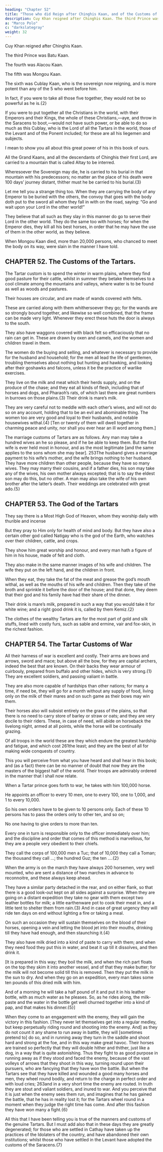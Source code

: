 ```yaml
---
heading: "Chapter 52"
title: "Those who did Reign after Chinghis Kaan, and of the Customs of the Tartars"
description: Cuy Khan reigned after Chinghis Kaan. The third Prince was Batu Kaan. The fourth was Alacou Kaan
a: "Marco Polo"
c: "darkslategray"
weight: 32
---
```



Cuy Khan reigned after Chinghis Kaan. 

The third Prince was Batu Kaan. 

The fourth was Alacou Kaan. 

The fifth was Mongou Kaan. 

The sixth was Cublay Kaan, who is the sovereign now reigning, and is more potent than any of the 5 who went before him.

In fact, if you were to take all those five together, they would not be so powerful as he is.{2} 

If you were to put together all the Christians in the world, with their Emperors and their Kings, the whole of these Christians,—aye, and throw in the Saracens to boot,—would not have such power, or be able to do so much as this Cublay, who is the Lord of all the Tartars in the world, those of the Levant and of the Ponent included; for these are all his liegemen and subjects. 

I mean to show you all about this great power of his in this book of ours.

All the Grand Kaans, and all the descendants of Chinghis their first Lord, are carried to a mountain that is called Altay to be interred. 

Wheresoever the Sovereign may die, he is carried to his burial in that mountain with his predecessors; no matter an the place of his death were 100 days’ journey distant, thither must he be carried to his burial.{3}

Let me tell you a strange thing too. When they are carrying the body of any Emperor to be buried with the others, the convoy that goes with the body doth put to the sword all whom they fall in with on the road, saying: “Go and wait upon your Lord in the other world!” 

They believe that all such as they slay in this manner do go to serve their Lord in the other world. They do the same too with horses; for when the Emperor dies, they kill all his best horses, in order that he may have the use of them in the other world, as they believe. 

When Mongou Kaan died, more than 20,000 persons, who chanced to meet the body on its way, were slain in the manner I have told.


## CHAPTER 52. The Customs of the Tartars.

The Tartar custom is to spend the winter in warm plains, where they find good pasture for their cattle, whilst in summer they betake themselves to a cool climate among the mountains and valleys, where water is to be found as well as woods and pastures.

Their houses are circular, and are made of wands covered with felts.

These are carried along with them whithersoever they go; for the wands are so strongly bound together, and likewise so well combined, that the frame can be made very light. Whenever they erect these huts the door is always to the south. 

They also have waggons covered with black felt so efficaciously that no rain can get in. These are drawn by oxen and camels, and the women and children travel in them.

The women do the buying and selling, and whatever is necessary to provide for the husband and household; for the men all lead the life of gentlemen, troubling themselves about nothing but hunting and hawking, and looking after their goshawks and falcons, unless it be the practice of warlike exercises.

They live on the milk and meat which their herds supply, and on the produce of the chase; and they eat all kinds of flesh, including that of horses and dogs, and Pharaoh’s rats, of which last there are great numbers in burrows on those plains.{3} Their drink is mare’s milk.

They are very careful not to meddle with each other’s wives, and will not do so on any account, holding that to be an evil and abominable thing. The women too are very good and loyal to their husbands, and notable housewives withal.{4} [Ten or twenty of them will dwell together in charming peace and unity, nor shall you ever hear an ill word among them.]

The marriage customs of Tartars are as follows. Any man may take a hundred wives an he so please, and if he be able to keep them. But the first wife is ever held most in honour, and as the most legitimate [and the same applies to the sons whom she may bear]. 253The husband gives a marriage payment to his wife’s mother, and the wife brings nothing to her husband. They have more children than other people, because they have so many wives. They may marry their cousins, and if a father dies, his son may take any of the wives, his own mother always excepted; that is to say the eldest son may do this, but no other. A man may also take the wife of his own brother after the latter’s death. Their weddings are celebrated with great ado.{5}


## CHAPTER 53. The God of the Tartars

They say there is a Most High God of Heaven, whom they worship daily with thurible and incense

But they pray to Him only for health of mind and body. But they have also a certain other god called Natigay who is the god of the Earth, who watches over their children, cattle, and crops. 

They show him great worship and honour, and every man hath a figure of him in his house, made of felt and cloth.

They also make in the same manner images of his wife and children. The wife they put on the left hand, and the children in front. 

When they eat, they take the fat of the meat and grease the god’s mouth withal, as well as the mouths of his wife and children. Then they take of the broth and sprinkle it before the door of the house; and that done, they deem that their god and his family have had their share of the dinner.

Their drink is mare’s milk, prepared in such a way that you would take it for white wine; and a right good drink it is, called by them Kemiz.{2}

The clothes of the wealthy Tartars are for the most part of gold and silk stuffs, lined with costly furs, such as sable and ermine, vair and fox-skin, in the richest fashion.


## CHAPTER 54. The Tartar Customs of War

All their harness of war is excellent and costly. Their arms are bows and arrows, sword and mace; but above all the bow, for they are capital archers, indeed the best that are known. On their backs they wear armour of cuirbouly, prepared from buffalo and other hides, which is very strong.{1} They are excellent soldiers, and passing valiant in battle. 

They are also more capable of hardships than other nations; for many a time, if need be, they will go for a month without any supply of food, living only on the milk of their mares and on such game as their bows may win them. 

Their horses also will subsist entirely on the grass of the plains, so that there is no need to carry store of barley or straw or oats; and they are very docile to their riders. These, in case of need, will abide on horseback the livelong night, armed at all points, while the horse will be continually grazing.

Of all troops in the world these are they which endure the greatest hardship and fatigue, and which cost 261the least; and they are the best of all for making wide conquests of country.

This you will perceive from what you have heard and shall hear in this book; and (as a fact) there can be no manner of doubt that now they are the masters of the biggest half of the world. Their troops are admirably ordered in the manner that I shall now relate.

When a Tartar prince goes forth to war, he takes with him 100,000 horse.

He appoints an officer to every 10 men, one to every 100, one to 1,000, and 1 to every 10,000.

So his own orders have to be given to 10 persons only. Each of these 10 persons has to pass the orders only to other ten, and so on; 

No one having to give orders to more than ten.

Every one in turn is responsible only to the officer immediately over him; and the discipline and order that comes of this method is marvellous, for they are a people very obedient to their chiefs.

They call the corps of 100,000 men a Tuc; that of 10,000 they call a Toman; the thousand they call ...; the hundred Guz; the ten ....{2} 

When the army is on the march they have always 200 horsemen, very well mounted, who are sent a distance of two marches in advance to reconnoitre, and these always keep ahead. 

They have a similar party detached in the rear, and on either flank, so that there is a good look-out kept on all sides against a surprise. When they are going on a distant expedition they take no gear with them except two leather bottles for milk; a little earthenware pot to cook their meat in, and a little tent to shelter them from rain.{3} And in case of great urgency they will ride ten days on end without lighting a fire or taking a meal.

On such an occasion they will sustain themselves on the blood of their horses, opening a vein and letting the blood jet into their mouths, drinking till they have had enough, and then staunching it.{4}

They also have milk dried into a kind of paste to carry with them; and when they need food they put this in water, and beat it up till it dissolves, and then drink it.

[It is prepared in this way; they boil the milk, and when the rich part floats on the top they skim it into another vessel, and of that they make butter; for the milk will not become solid till this is removed. Then they put the milk in the sun to dry. And when they go on an expedition, every man takes some ten pounds of this dried milk with him.

And of a morning he will take a half pound of it and put it in his leather bottle, with as much water as he pleases. So, as he rides along, the milk-paste and the water in the bottle get well churned together into a kind of pap, and that makes his dinner.{5}]

When they come to an engagement with the enemy, they will gain the victory in this fashion. [They never let themselves get into a regular medley, but keep perpetually riding round and shooting into the enemy. And] as they do not count it any shame to run away in battle, they will [sometimes pretend to] do so, and in running away they turn in the saddle and shoot hard and strong at the foe, and in this way make great havoc. Their horses are trained so perfectly that they will double hither and thither, just like a dog, in a way that is quite astonishing. Thus they fight to as good purpose in running away as if they stood and faced the enemy, because of the vast volleys of arrows that they shoot in this way, turning round upon their pursuers, who are fancying that they have won the battle. But when the Tartars see that they have killed and wounded a good many horses and men, they wheel round bodily, and return to the charge in perfect order and with loud cries; 263and in a very short time the enemy are routed. In truth they are stout and valiant soldiers, and inured to war. And you perceive that it is just when the enemy sees them run, and imagines that he has gained the battle, that he has in reality lost it; for the Tartars wheel round in a moment when they judge the right time has come. And after this fashion they have won many a fight.{6}

All this that I have been telling you is true of the manners and customs of the genuine Tartars. But I must add also that in these days they are greatly degenerated; for those who are settled in Cathay have taken up the practices of the Idolaters of the country, and have abandoned their own institutions; whilst those who have settled in the Levant have adopted the customs of the Saracens.{7}


